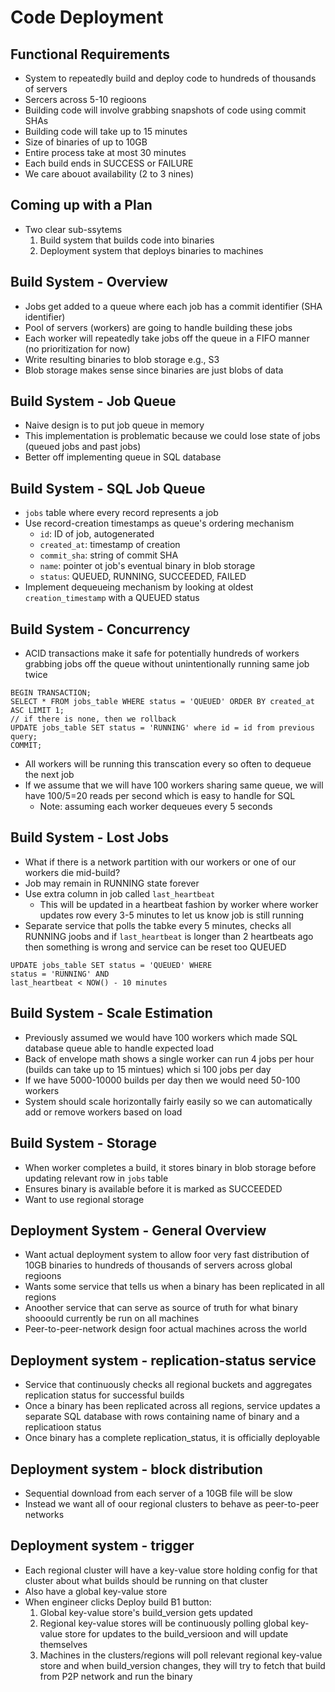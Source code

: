 # Code Deployment

## Functional Requirements

- System to repeatedly build and deploy code to hundreds of thousands of servers
- Sercers across 5-10 regioons
- Building code will involve grabbing snapshots of code using commit SHAs
- Building code will take up to 15 minutes
- Size of binaries of up to 10GB
- Entire process take at most 30 minutes
- Each build ends in SUCCESS or FAILURE
- We care abouot availability (2 to 3 nines)

## Coming up with a Plan

- Two clear sub-ssytems
    1. Build system that builds code into binaries
    2. Deployment system that deploys binaries to machines

## Build System - Overview

- Jobs get added to a queue where each job has a commit identifier (SHA identifier)
- Pool of servers (workers) are going to handle building these jobs
- Each worker will repeatedly take jobs off the queue in a FIFO manner (no prioritization for now)
- Write resulting binaries to blob storage e.g., S3
- Blob storage makes sense since binaries are just blobs of data

## Build System - Job Queue

- Naive design is to put job queue in memory
- This implementation is problematic because we could lose state of jobs (queued jobs and past jobs)
- Better off implementing queue in SQL database

## Build System - SQL Job Queue

- `jobs` table where every record represents a job
- Use record-creation timestamps as queue's ordering mechanism
    * `id`: ID of job, autogenerated
    * `created_at`: timestamp of creation
    * `commit_sha`: string of commit SHA
    * `name`: pointer ot job's eventual binary in blob storage
    * `status`: QUEUED, RUNNING, SUCCEEDED, FAILED
- Implement dequeueing mechanism by looking at oldest `creation_timestamp` with a QUEUED status

## Build System - Concurrency

- ACID transactions make it safe for potentially hundreds of workers grabbing jobs off the queue without unintentionally running same job twice
```
BEGIN TRANSACTION;
SELECT * FROM jobs_table WHERE status = 'QUEUED' ORDER BY created_at ASC LIMIT 1;
// if there is none, then we rollback
UPDATE jobs_table SET status = 'RUNNING' where id = id from previous query;
COMMIT;
```
- All workers will be running this transcation every so often to dequeue the next job
- If we assume that we will have 100 workers sharing same queue, we will have 100/5=20 reads per second which is easy to handle for SQL
    * Note: assuming each worker dequeues every 5 seconds

## Build System - Lost Jobs

- What if there is a network partition with our workers or one of our workers die mid-build?
- Job may remain in RUNNING state forever
- Use extra column in job called `last_heartbeat`
    * This will be updated in a heartbeat fashion by worker where worker updates row every 3-5 minutes to let us know job is still running
- Separate service that polls the tabke every 5 minutes, checks all RUNNING joobs and if `last_heartbeat` is longer than 2 heartbeats ago then something is wrong and service can be reset too QUEUED
```
UPDATE jobs_table SET status = 'QUEUED' WHERE
status = 'RUNNING' AND
last_heartbeat < NOW() - 10 minutes
```

## Build System - Scale Estimation

- Previously assumed we would have 100 workers which made SQL database queue able to handle expected load
- Back of envelope math shows a single worker can run 4 jobs per hour (builds can take up to 15 mintues) which si 100 jobs per day
- If we have 5000-10000 builds per day then we would need 50-100 workers
- System should scale horizontally fairly easily so we can automatically add or remove workers based on load

## Build System - Storage

- When worker completes a build, it stores binary in blob storage before updating relevant row in `jobs` table
- Ensures binary is available before it is marked as SUCCEEDED
- Want to use regional storage

## Deployment System - General Overview

- Want actual deployment system to allow foor very fast distribution of 10GB binaries to hundreds of thousands of servers across global regioons
- Wants some service that tells us when a binary has been replicated in all regions
- Anoother service that can serve as source of truth for what binary shooould currently be run on all machines
- Peer-to-peer-network design foor actual machines across the world

## Deployment system - replication-status service

- Service that continuously checks all regional buckets and aggregates replication status for successful builds
- Once a binary has been replicated across all regions, service updates a separate SQL database with rows containing name of binary and a replicatioon status
- Once binary has a complete replication_status, it is officially deployable

## Deployment system - block distribution

- Sequential download from each server of a 10GB file will be slow
- Instead we want all of oour regional clusters to behave as peer-to-peer networks

## Deployment system - trigger

- Each regional cluster will have a key-value store holding config for that cluster about what builds should be running on that cluster
- Also have a global key-value store
- When engineer clicks Deploy build B1 button:
    1. Global key-value store's build_version gets updated
    2. Regional key-value stores will be continuously polling global key-value store for updates to the build_versioon and will update themselves
    3. Machines in the clusters/regions will poll relevant regional key-value store and when build_version changes, they will try to fetch that build from P2P network and run the binary